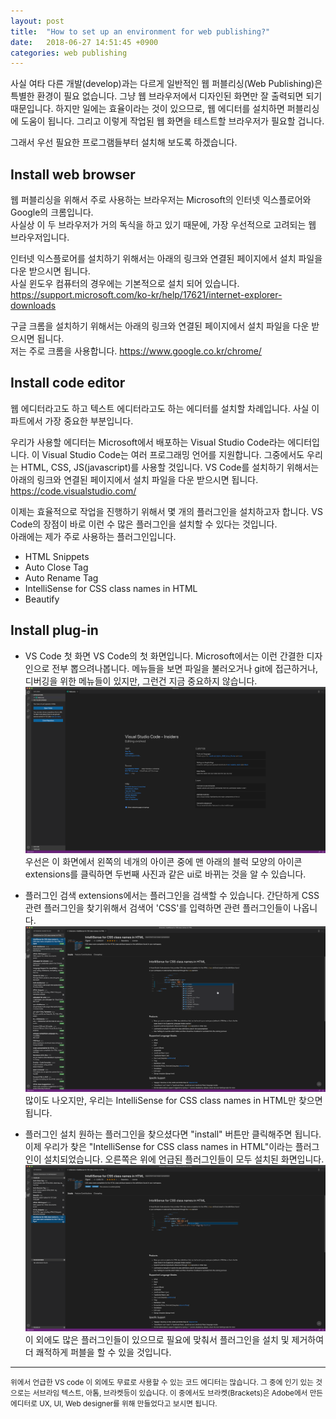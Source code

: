 ```yaml
---
layout: post
title:  "How to set up an environment for web publishing?"
date:   2018-06-27 14:51:45 +0900
categories: web publishing
---
```

사실 여타 다른 개발(develop)과는 다르게 일반적인 웹 퍼블리싱(Web Publishing)은 특별한 환경이 필요 없습니다. 
그냥 웹 브라우저에서 디자인된 화면만 잘 출력되면 되기 때문입니다. 
하지만 일에는 효율이라는 것이 있으므로, 웹 에디터를 설치하면 퍼블리싱에 도움이 됩니다. 
그리고 이렇게 작업된 웹 화면을 테스트할 브라우저가 필요할 겁니다. 

그래서 우선 필요한 프로그램들부터 설치해 보도록 하겠습니다.

Install web browser
---

웹 퍼블리싱을 위해서 주로 사용하는 브라우저는 Microsoft의 인터넷 익스플로어와 Google의 크롬입니다.   
사실상 이 두 브라우저가 거의 독식을 하고 있기 때문에, 가장 우선적으로 고려되는 웹 브라우저입니다.

인터넷 익스플로어를 설치하기 위해서는 아래의 링크와 연결된 페이지에서 설치 파일을 다운 받으시면 됩니다.   
사실 윈도우 컴퓨터의 경우에는 기본적으로 설치 되어 있습니다.
https://support.microsoft.com/ko-kr/help/17621/internet-explorer-downloads

구글 크롬을 설치하기 위해서는 아래의 링크와 연결된 페이지에서 설치 파일을 다운 받으시면 됩니다.   
저는 주로 크롬을 사용합니다.
https://www.google.co.kr/chrome/

Install code editor
---

웹 에디터라고도 하고 텍스트 에디터라고도 하는 에디터를 설치할 차례입니다.
사실 이 파트에서 가장 중요한 부분입니다. 

우리가 사용할 에디터는 Microsoft에서 배포하는 Visual Studio Code라는 에디터입니다. 
이 Visual Studio Code는 여러 프로그래밍 언어를 지원합니다. 
그중에서도 우리는 HTML, CSS, JS(javascript)를 사용할 것입니다. 
VS Code를 설치하기 위해서는 아래의 링크와 연결된 페이지에서 설치 파일을 다운 받으시면 됩니다.
https://code.visualstudio.com/

이제는 효율적으로 작업을 진행하기 위해서 몇 개의 플러그인을 설치하고자 합니다.
VS Code의 장점이 바로 이런 수 많은 플러그인을 설치할 수 있다는 것입니다.   
아래에는 제가 주로 사용하는 플러그인입니다.
- HTML Snippets
- Auto Close Tag
- Auto Rename Tag
- IntelliSense for CSS class names in HTML
- Beautify

Install plug-in
---

- VS Code 첫 화면
VS Code의 첫 화면입니다.
Microsoft에서는 이런 간결한 디자인으로 전부 뽑으려나봅니다. 
메뉴들을 보면 파일을 불러오거나 git에 접근하거나, 디버깅을 위한 메뉴들이 있지만, 그런건 지금 중요하지 않습니다. 
![welcome page](../_img/2018-06-27-post-01.png)
우선은 이 화면에서 왼쪽의 네개의 아이콘 중에 맨 아래의 블럭 모양의 아이콘 extensions를 클릭하면 두번째 사진과 같은 ui로 바뀌는 것을 알 수 있습니다.

- 플러그인 검색
extensions에서는 플러그인을 검색할 수 있습니다. 
간단하게 CSS 관련 플러그인을 찾기위해서 검색어 'CSS'를 입력하면 관련 플러그인들이 나옵니다. 
![search plug-in](../_img/2018-06-27-post-02.png)
많이도 나오지만, 우리는 IntelliSense for CSS class names in HTML만 찾으면 됩니다. 

- 플러그인 설치
원하는 플러그인을 찾으셨다면 "install" 버튼만 클릭해주면 됩니다. 
이제 우리가 찾은 "IntelliSense for CSS class names in HTML"이라는 플러그인이 설치되었습니다.
오른쪽은 위에 언급된 플러그인들이 모두 설치된 화면입니다. 
![installed plug-in](../_img/2018-06-27-post-03.png)
이 외에도 많은 플러그인들이 있으므로 필요에 맞춰서 플러그인을 설치 및 제거하여 더 쾌적하게 퍼블을 할 수 있을 것입니다.

***
<small>
위에서 언급한 VS code 이 외에도 무료로 사용할 수 있는 코드 에디터는 많습니다. 
그 중에 인기 있는 것으로는 서브라임 텍스트, 아톰, 브라켓등이 있습니다. 
이 중에서도 브라켓(Brackets)은 Adobe에서 만든 에디터로 UX, UI, Web designer를 위해 만들었다고 보시면 됩니다.
</small>